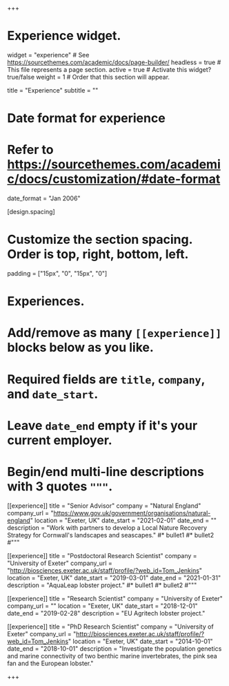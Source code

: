 +++
# Experience widget.
widget = "experience"  # See https://sourcethemes.com/academic/docs/page-builder/
headless = true  # This file represents a page section.
active = true  # Activate this widget? true/false
weight = 1  # Order that this section will appear.

title = "Experience"
subtitle = ""

# Date format for experience
#   Refer to https://sourcethemes.com/academic/docs/customization/#date-format
date_format = "Jan 2006"

[design.spacing]
  # Customize the section spacing. Order is top, right, bottom, left.
  padding = ["15px", "0", "15px", "0"]
  
# Experiences.
#   Add/remove as many `[[experience]]` blocks below as you like.
#   Required fields are `title`, `company`, and `date_start`.
#   Leave `date_end` empty if it's your current employer.
#   Begin/end multi-line descriptions with 3 quotes `"""`.

[[experience]]
  title = "Senior Advisor"
  company = "Natural England"
  company_url = "https://www.gov.uk/government/organisations/natural-england"
  location = "Exeter, UK"
  date_start = "2021-02-01"
  date_end = ""
  description = "Work with partners to develop a Local Nature Recovery Strategy for Cornwall's landscapes and seascapes."
  #* bullet1
  #* bullet2
  #"""
  
[[experience]]
  title = "Postdoctoral Research Scientist"
  company = "University of Exeter"
  company_url = "http://biosciences.exeter.ac.uk/staff/profile/?web_id=Tom_Jenkins"
  location = "Exeter, UK"
  date_start = "2019-03-01"
  date_end = "2021-01-31"
  description = "AquaLeap lobster project."
  #* bullet1
  #* bullet2
  #"""

[[experience]]
  title = "Research Scientist"
  company = "University of Exeter"
  company_url = ""
  location = "Exeter, UK"
  date_start = "2018-12-01"
  date_end = "2019-02-28"
  description = "EU Agritech lobster project."

[[experience]]
  title = "PhD Research Scientist"
  company = "University of Exeter"
  company_url = "http://biosciences.exeter.ac.uk/staff/profile/?web_id=Tom_Jenkins"
  location = "Exeter, UK"
  date_start = "2014-10-01"
  date_end = "2018-10-01"
  description = "Investigate the population genetics and marine connectivity of two benthic marine invertebrates, the pink sea fan and the European lobster."


+++